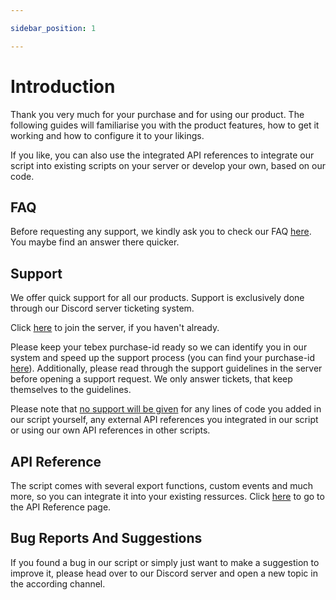 ```yaml
---

sidebar_position: 1

---
```


  

# Introduction
Thank you very much for your purchase and for using our product. The following guides will familiarise you with the product features, how to get it working and how to configure it to your likings.

If you like, you can also use the integrated API references to integrate our script into existing scripts on your server or develop your own, based on our code.

## FAQ
Before requesting any support, we kindly ask you to check our FAQ [here](/).
You maybe find an answer there quicker.

## Support
We offer quick support for all our products. Support is exclusively done through our Discord server ticketing system.

Click [here](https://www.discord.com) to join the server, if you haven't already.

Please keep your tebex purchase-id ready so we can identify you in our system and speed up the support process (you can find your purchase-id [here](https://www.google.com)).
Additionally, please read through the support guidelines in the server before opening a support request. We only answer tickets, that keep themselves to the guidelines.

Please note that <u>no support will be given</u> for any lines of code you added in our script yourself, any external API references you integrated in our script or using our own API references in other scripts.

## API Reference
The script comes with several export functions, custom events and much more, so you can integrate it into your existing ressurces. Click [here](/) to go to the API Reference page.


## Bug Reports And Suggestions
If you found a bug in our script or simply just want to make a suggestion to improve it, please head over to our Discord server and open a new topic in the according channel. 